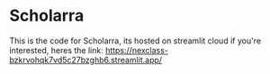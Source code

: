 # Scholarra
This is the code for Scholarra, its hosted on streamlit cloud if you're interested, heres the link:
https://nexclass-bzkrvohqk7vd5c27bzghb6.streamlit.app/

